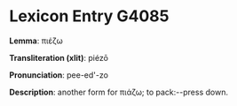 # Lexicon Entry G4085

**Lemma**: πιέζω

**Transliteration (xlit)**: piézō

**Pronunciation**: pee-ed'-zo

**Description**:
another form for πιάζω; to pack:--press down.
